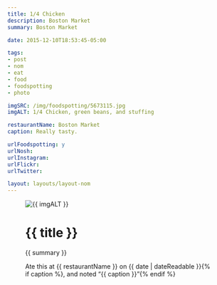 ```yaml
---
title: 1/4 Chicken
description: Boston Market
summary: Boston Market

date: 2015-12-10T18:53:45-05:00

tags:
- post
- nom
- eat
- food
- foodspotting
- photo

imgSRC: /img/foodspotting/5673115.jpg
imgALT: 1/4 Chicken, green beans, and stuffing

restaurantName: Boston Market
caption: Really tasty.

urlFoodspotting: y
urlNosh: 
urlInstagram: 
urlFlickr:
urlTwitter: 

layout: layouts/layout-nom
---
```

<figure class="nom">
	<img class="u-photo img-border" src="{{ imgSRC }}" alt="{{ imgALT }}">
	<figcaption>
		<h1 class="title p-name">{{ title }}</h1>
		<p class="summary">{{ summary }}</p>
		<p>Ate this at {{ restaurantName }} on <time class="dt-published" datetime="{{ date | dateIso }}">{{ date | dateReadable }}</time>{% if caption %}, and noted <q class="">{{ caption }}</q>{% endif %}
	</figcaption>
</figure>